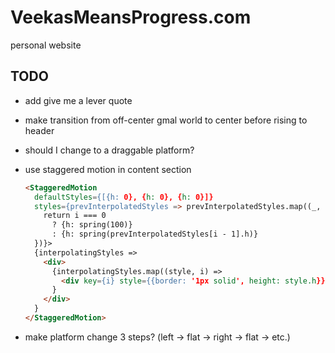 # VeekasMeansProgress.com

personal website

## TODO

- add give me a lever quote
- make transition from off-center gmal world to center before rising to header
- should I change to a draggable platform?
- use staggered motion in content section

    ```html
    <StaggeredMotion
      defaultStyles={[{h: 0}, {h: 0}, {h: 0}]}
      styles={prevInterpolatedStyles => prevInterpolatedStyles.map((_, i) => {
        return i === 0
          ? {h: spring(100)}
          : {h: spring(prevInterpolatedStyles[i - 1].h)}
      })}>
      {interpolatingStyles =>
        <div>
          {interpolatingStyles.map((style, i) =>
            <div key={i} style={{border: '1px solid', height: style.h}} />)
          }
        </div>
      }
    </StaggeredMotion>
    ```

- make platform change 3 steps? (left -> flat -> right -> flat -> etc.)
